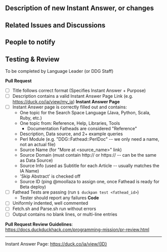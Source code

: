 <!-- Use the appropriate format for your Pull Request title:

    For a Bug Fix:
    {IA Name}: {Description of change}

    For a New Instant Answer:
    New {IA Name} Fathead

    For anything else:
    {Tests/Docs/Other}: {Short Description} -->


## Description of new Instant Answer, or changes
<!-- What does this new Instant Answer do? What changes does this PR introduce? -->


## Related Issues and Discussions
<!--  Link related issues here to automatically close them when PR is merged
      E.g. "Fixes #1234" -->


## People to notify
<!-- Please @mention any relevant people/organizations here: -->

## Testing & Review
To be completed by Language Leader (or DDG Staff)

**Pull Request**
- [ ] Title follows correct format (Specifies Instant Answer + Purpose)
- [ ] Description contains a valid Instant Answer Page Link (e.g. https://duck.co/ia/view/my_ia)
**Instant Answer Page**
- [ ] Instant Answer page is correctly filled out and contains:
    - One topic for the Search Space Language (Java, Python, Scala, Ruby, etc.)
    - One topic from: Reference, Help, Libraries, Tools
        - Documentation Fatheads are considered "Reference"
    - Description, Data source, and 2+ example queries
    - Perl Module (e.g. "DDG::Fathead::PerlDoc" -- we only need a name, not an actual file)
    - Source Name (for "More at <source_name>" link)
    - Source Domain (must contain http:// or https:// -- can be the same as Data Source)
    - Source Info (used as Subtitle for each Article -- usually matches the IA Name)
    - 'Skip Abstract' is checked off
    - Source ID (ping @moollaza to assign one, once Fathead is ready for Beta deploy)
- [ ] Fathead Tests are passing (run `$ duckpan test <fathead_id>`)
    - Tester should report any failures
**Code**
- [ ] Uniformly indented, well commented
- [ ] Fetch.sh and Parse.sh run without errors
- [ ] Output contains no blank lines, or multi-line entries

**Pull Request Review Guidelines**: https://docs.duckduckhack.com/programming-mission/pr-review.html

<!-- DO NOT REMOVE -->
---

<!-- The Instant Answer ID can be found by clicking the `?` icon beside the Instant Answer result on DuckDuckGo.com -->
Instant Answer Page: https://duck.co/ia/view/{ID}
<!-- FILL THIS IN:                           ^^^^ -->
